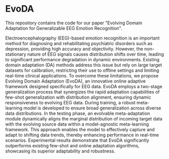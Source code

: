 # EvoDA

This repository contains the code for our paper "Evolving Domain Adaptation for Generalizable EEG Emotion Recognition".

Electroencephalography (EEG)-based emotion recognition is an important method for diagnosing and rehabilitating psychiatric disorders such as depression, providing high accuracy and objectivity. However, the non-stationary nature of EEG signals causes distribution shifts over time, leading to significant performance degradation in dynamic environments. Existing domain adaptation (DA) methods address this issue but rely on large target datasets for calibration, restricting their use to offline settings and limiting real-time clinical applications. To overcome these limitations, we propose Evolving Domain Adaptation (EvoDA), an innovative online adaptive framework designed specifically for EEG data. EvoDA employs a two-stage generalization process that synergizes the rapid adaptation capabilities of few-shot generalization with distribution alignment, ensuring dynamic responsiveness to evolving EEG data. During training, a robust meta-learning model is developed to ensure broad generalization across diverse data distributions. In the testing phase, an evolvable meta-adaptation module dynamically aligns the marginal distribution of incoming target data with the evolving source data within a model-agnostic meta-learning framework. This approach enables the model to effectively capture and adapt to shifting data trends, thereby enhancing performance in real-time scenarios. Experimental results demonstrate that EvoDA significantly outperforms existing few-shot and online adaptation algorithms, showcasing its superior adaptability and robustness.
